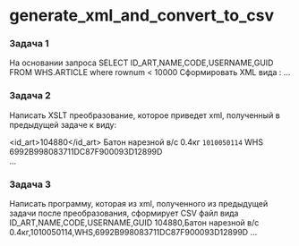 # generate_xml_and_convert_to_csv  
  
 ###  Задача 1 
На основании запроса
SELECT ID_ART,NAME,CODE,USERNAME,GUID FROM WHS.ARTICLE where rownum < 10000
Сформировать XML вида :
<articles>
    <articles id_art="104880" name="Батон нарезной в/с 0.4кг" code="1010050114" username="WHS" guid="6992B998083711DC87F900093D12899D">
    ...
</articles>

 ### Задача 2 

Написать XSLT преобразование, которое приведет xml, полученный в предыдущей задаче к виду:
<articles>
    <article>
        <id_art>104880</id_art>
        <name>Батон нарезной в/с 0.4кг</name>
        <code>1010050114</code>
        <username>WHS</username>
        <guid>6992B998083711DC87F900093D12899D</guid>
    </article>
    ...
</articles>

 ### Задача 3  
Написать программу, которая из xml, полученного из предыдущей задачи после преобразования, сформирует CSV файл вида
ID_ART,NAME,CODE,USERNAME,GUID
104880,Батон нарезной в/с 0.4кг,1010050114,WHS,6992B998083711DC87F900093D12899D
...


